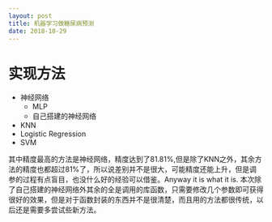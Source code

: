 ```yaml
---
layout: post
title: 机器学习做糖尿病预测
date: 2018-10-29
---
```

# 实现方法
- 神经网络
  + MLP
  + 自己搭建的神经网络
- KNN
- Logistic Regression
- SVM

其中精度最高的方法是神经网络，精度达到了81.81%,但是除了KNN之外，其余方法的精度也都超过81%了，所以说差别并不是很大，可能精度还能上升，但是调参的过程有点盲目，也没什么好的经验可以借鉴。Anyway it is what it is.
本次除了自己搭建的神经网络外其余的全是调用的库函数，只需要修改几个参数即可获得很好的效果，但是对于函数封装的东西并不是很清楚，而且用的方法都很传统，以后还是需要多尝试些新方法。
